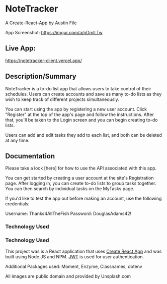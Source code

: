 # NoteTracker

A Create-React-App by Austin File

App Screenshot: https://imgur.com/a/nDmlLTw

## Live App: 
https://notetracker-client.vercel.app/

## Description/Summary
NoteTracker is a to-do list app that allows users to take control of their schedules. Users can create accounts and save as many to-do lists as they wish to keep track of different projects simultaneously.

You can start using the app by registering a new user account. Click "Register" at the top of the app's page and follow the instructions. After that, you'll be taken to the Login screen and you can begin creating to-do lists.

Users can add and edit tasks they add to each list, and both can be deleted at any time.

## Documentation

Please take a look [here] for how to use the API associated with this app.

You can get started by creating a user account at the site's Registration page. After logging in, you can create to-do lists to group tasks together. You can then search by individual tasks on the MyTasks page.

If you'd like to test the app out before making an account, use the following credentials:

Username: Thanks4AllTheFish
Password: DouglasAdams42!

### Technology Used
### Technology Used
This project was is a React application that uses [Create React App](https://github.com/facebook/create-react-app) and was built using Node.JS and NPM. [JWT](https://jwt.io/) is used for user authentication.

Additional Packages used: Moment, Enzyme, Classnames, dotenv

All images are public domain and provided by Unsplash.com